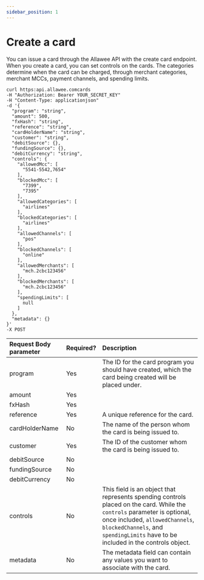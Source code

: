 ```yaml
---
sidebar_position: 1
---
```


# Create a card

You can issue a card through the Allawee API with the create card endpoint. When you create a card, you can set controls on the cards. The categories determine when the card can be charged, through merchant categories, merchant MCCs, payment channels, and spending limits. 

```
curl https:api.allawee.comcards
-H "Authorization: Bearer YOUR_SECRET_KEY"
-H "Content-Type: applicationjson"
-d '{
  "program": "string",
  "amount": 500,
  "fxHash": "string",
  "reference": "string",
  "cardHolderName": "string",
  "customer": "string",
  "debitSource": {},
  "fundingSource": {},
  "debitCurrency": "string",
  "controls": {
    "allowedMcc": [
      "5541-5542,7654"
    ],
    "blockedMcc": [
      "7399",
      "7395"
    ],
    "allowedCategories": [
      "airlines"
    ],
    "blockedCategories": [
      "airlines"
    ],
    "allowedChannels": [
      "pos"
    ],
    "blockedChannels": [
      "online"
    ],
    "allowedMerchants": [
      "mch.2cbc123456"
    ],
    "blockedMerchants": [
      "mch.2cbc123456"
    ],
    "spendingLimits": [
      null
    ]
  },
  "metadata": {}
}'
-X POST
```

| Request Body parameter | Required? | Description |
| :---- | :---- | :---- |
| program | Yes | The ID for the card program you should have created, which the card being created will be placed under. |
| amount | Yes |  |
| fxHash | Yes |  |
| reference | Yes | A unique reference for the card. |
| cardHolderName | No | The name of the person whom the card is being issued to. |
| customer | Yes | The ID of the customer whom the card is being issued to. |
| debitSource | No |  |
| fundingSource | No |  |
| debitCurrency | No |  |
| controls | No | This field is an object that represents spending controls placed on the card. While the `controls` parameter is optional, once included, `allowedChannels`, `blockedChannels`, and `spendingLimits` have to be included in the controls object. |
| metadata | No | The metadata field can contain any values you want to associate with the card. |

